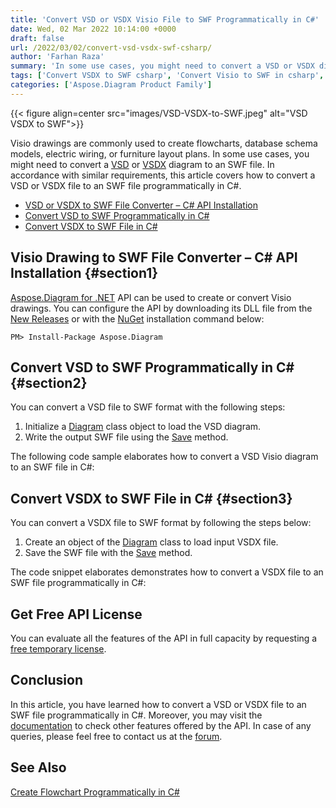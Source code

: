 ```yaml
---
title: 'Convert VSD or VSDX Visio File to SWF Programmatically in C#'
date: Wed, 02 Mar 2022 10:14:00 +0000
draft: false
url: /2022/03/02/convert-vsd-vsdx-swf-csharp/
author: 'Farhan Raza'
summary: 'In some use cases, you might need to convert a VSD or VSDX diagram to an SWF file. In accordance with similar requirements, this article covers how to **convert a VSD or VSDX file to an SWF file programmatically in C#**.'
tags: ['Convert VSDX to SWF csharp', 'Convert Visio to SWF in csharp', 'VSD VSDX to SWF .NET', 'VSD to SWF', 'VSDX to SWF']
categories: ['Aspose.Diagram Product Family']
---
```




{{< figure align=center src="images/VSD-VSDX-to-SWF.jpeg" alt="VSD VSDX to SWF">}}


Visio drawings are commonly used to create flowcharts, database schema models, electric wiring, or furniture layout plans. In some use cases, you might need to convert a [VSD][1] or [VSDX][2] diagram to an SWF file. In accordance with similar requirements, this article covers how to convert a VSD or VSDX file to an SWF file programmatically in C#.

*   [VSD or VSDX to SWF File Converter – C# API Installation][3]
*   [Convert VSD to SWF Programmatically in C#][4]
*   [Convert VSDX to SWF File in C#][5]

## Visio Drawing to SWF File Converter – C# API Installation {#section1}

[Aspose.Diagram for .NET][6] API can be used to create or convert Visio drawings. You can configure the API by downloading its DLL file from the [New Releases][7] or with the [NuGet][8] installation command below:

```
PM> Install-Package Aspose.Diagram
```

## Convert VSD to SWF Programmatically in C# {#section2}

You can convert a VSD file to SWF format with the following steps:

1.  Initialize a [Diagram][9] class object to load the VSD diagram.
2.  Write the output SWF file using the [Save][10] method.

The following code sample elaborates how to convert a VSD Visio diagram to an SWF file in C#:



## Convert VSDX to SWF File in C# {#section3}

You can convert a VSDX file to SWF format by following the steps below:

1.  Create an object of the [Diagram][11] class to load input VSDX file.
2.  Save the SWF file with the [Save][12] method.

The code snippet elaborates demonstrates how to convert a VSDX file to an SWF file programmatically in C#:



## Get Free API License

You can evaluate all the features of the API in full capacity by requesting a [free temporary license][13].

## Conclusion

In this article, you have learned how to convert a VSD or VSDX file to an SWF file programmatically in C#. Moreover, you may visit the [documentation][14] to check other features offered by the API. In case of any queries, please feel free to contact us at the [forum][15].

## See Also

[Create Flowchart Programmatically in C#][16]




[1]: https://docs.fileformat.com/image/vsd/
[2]: https://docs.fileformat.com/image/vsdx/
[3]: #section1
[4]: #section2
[5]: #section3
[6]: https://products.aspose.com/diagram/net/
[7]: https://downloads.aspose.com/diagram/net
[8]: https://www.nuget.org/packages/Aspose.Diagram/
[9]: https://apireference.aspose.com/diagram/net/aspose.diagram/diagram
[10]: https://apireference.aspose.com/diagram/net/aspose.diagram/diagram/methods/save
[11]: https://apireference.aspose.com/diagram/net/aspose.diagram/diagram
[12]: https://apireference.aspose.com/diagram/net/aspose.diagram/diagram/methods/save
[13]: https://purchase.aspose.com/temporary-license
[14]: https://docs.aspose.com/diagram/net/developer-guide/
[15]: https://forum.aspose.com/c/diagram
[16]: https://blog.aspose.com/2022/01/20/create-flowchart-csharp/




